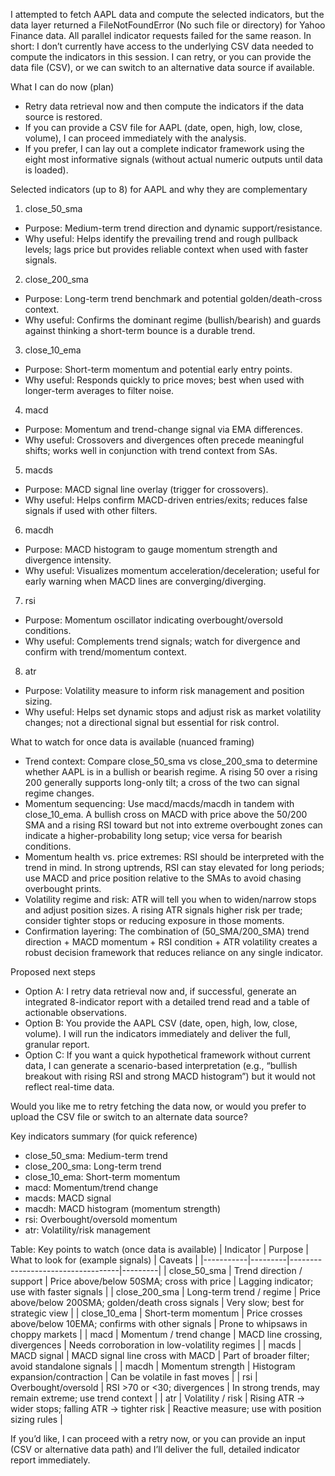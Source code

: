 I attempted to fetch AAPL data and compute the selected indicators, but the data layer returned a FileNotFoundError (No such file or directory) for Yahoo Finance data. All parallel indicator requests failed for the same reason. In short: I don’t currently have access to the underlying CSV data needed to compute the indicators in this session. I can retry, or you can provide the data file (CSV), or we can switch to an alternative data source if available.

What I can do now (plan)
- Retry data retrieval now and then compute the indicators if the data source is restored.
- If you can provide a CSV file for AAPL (date, open, high, low, close, volume), I can proceed immediately with the analysis.
- If you prefer, I can lay out a complete indicator framework using the eight most informative signals (without actual numeric outputs until data is loaded).

Selected indicators (up to 8) for AAPL and why they are complementary
1) close_50_sma
- Purpose: Medium-term trend direction and dynamic support/resistance.
- Why useful: Helps identify the prevailing trend and rough pullback levels; lags price but provides reliable context when used with faster signals.

2) close_200_sma
- Purpose: Long-term trend benchmark and potential golden/death-cross context.
- Why useful: Confirms the dominant regime (bullish/bearish) and guards against thinking a short-term bounce is a durable trend.

3) close_10_ema
- Purpose: Short-term momentum and potential early entry points.
- Why useful: Responds quickly to price moves; best when used with longer-term averages to filter noise.

4) macd
- Purpose: Momentum and trend-change signal via EMA differences.
- Why useful: Crossovers and divergences often precede meaningful shifts; works well in conjunction with trend context from SAs.

5) macds
- Purpose: MACD signal line overlay (trigger for crossovers).
- Why useful: Helps confirm MACD-driven entries/exits; reduces false signals if used with other filters.

6) macdh
- Purpose: MACD histogram to gauge momentum strength and divergence intensity.
- Why useful: Visualizes momentum acceleration/deceleration; useful for early warning when MACD lines are converging/diverging.

7) rsi
- Purpose: Momentum oscillator indicating overbought/oversold conditions.
- Why useful: Complements trend signals; watch for divergence and confirm with trend/momentum context.

8) atr
- Purpose: Volatility measure to inform risk management and position sizing.
- Why useful: Helps set dynamic stops and adjust risk as market volatility changes; not a directional signal but essential for risk control.

What to watch for once data is available (nuanced framing)
- Trend context: Compare close_50_sma vs close_200_sma to determine whether AAPL is in a bullish or bearish regime. A rising 50 over a rising 200 generally supports long-only tilt; a cross of the two can signal regime changes.
- Momentum sequencing: Use macd/macds/macdh in tandem with close_10_ema. A bullish cross on MACD with price above the 50/200 SMA and a rising RSI toward but not into extreme overbought zones can indicate a higher-probability long setup; vice versa for bearish conditions.
- Momentum health vs. price extremes: RSI should be interpreted with the trend in mind. In strong uptrends, RSI can stay elevated for long periods; use MACD and price position relative to the SMAs to avoid chasing overbought prints.
- Volatility regime and risk: ATR will tell you when to widen/narrow stops and adjust position sizes. A rising ATR signals higher risk per trade; consider tighter stops or reducing exposure in those moments.
- Confirmation layering: The combination of (50_SMA/200_SMA) trend direction + MACD momentum + RSI condition + ATR volatility creates a robust decision framework that reduces reliance on any single indicator.

Proposed next steps
- Option A: I retry data retrieval now and, if successful, generate an integrated 8-indicator report with a detailed trend read and a table of actionable observations.
- Option B: You provide the AAPL CSV (date, open, high, low, close, volume). I will run the indicators immediately and deliver the full, granular report.
- Option C: If you want a quick hypothetical framework without current data, I can generate a scenario-based interpretation (e.g., “bullish breakout with rising RSI and strong MACD histogram”) but it would not reflect real-time data.

Would you like me to retry fetching the data now, or would you prefer to upload the CSV file or switch to an alternate data source? 

Key indicators summary (for quick reference)
- close_50_sma: Medium-term trend
- close_200_sma: Long-term trend
- close_10_ema: Short-term momentum
- macd: Momentum/trend change
- macds: MACD signal
- macdh: MACD histogram (momentum strength)
- rsi: Overbought/oversold momentum
- atr: Volatility/risk management

Table: Key points to watch (once data is available)
| Indicator | Purpose | What to look for (example signals) | Caveats |
|-----------|---------|-----------------------------------|---------|
| close_50_sma | Trend direction / support | Price above/below 50SMA; cross with price | Lagging indicator; use with faster signals |
| close_200_sma | Long-term trend / regime | Price above/below 200SMA; golden/death cross signals | Very slow; best for strategic view |
| close_10_ema | Short-term momentum | Price crosses above/below 10EMA; confirms with other signals | Prone to whipsaws in choppy markets |
| macd | Momentum / trend change | MACD line crossing, divergences | Needs corroboration in low-volatility regimes |
| macds | MACD signal | MACD signal line cross with MACD | Part of broader filter; avoid standalone signals |
| macdh | Momentum strength | Histogram expansion/contraction | Can be volatile in fast moves |
| rsi | Overbought/oversold | RSI >70 or <30; divergences | In strong trends, may remain extreme; use trend context |
| atr | Volatility / risk | Rising ATR → wider stops; falling ATR → tighter risk | Reactive measure; use with position sizing rules |

If you’d like, I can proceed with a retry now, or you can provide an input (CSV or alternative data path) and I’ll deliver the full, detailed indicator report immediately.